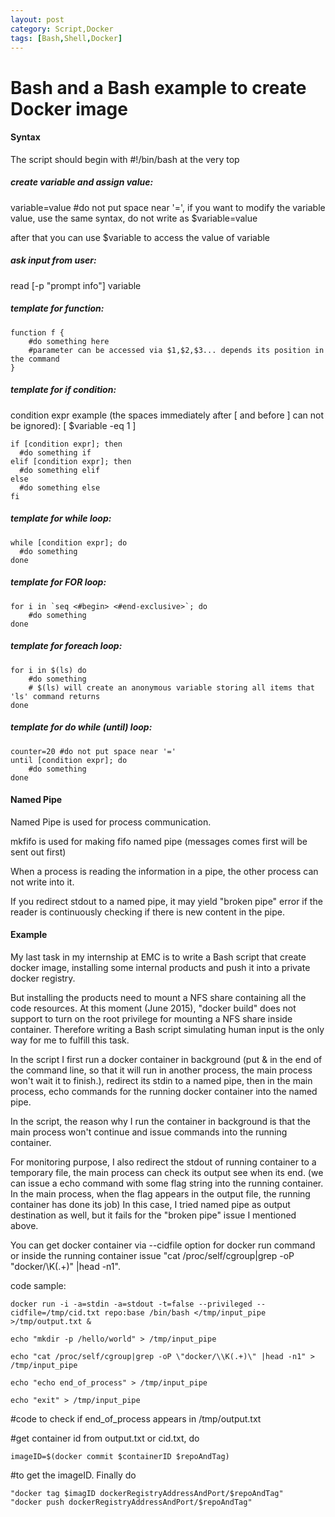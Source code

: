 ```yaml
---
layout: post
category: Script,Docker
tags: [Bash,Shell,Docker]
---
```

# Bash and a Bash example to create Docker image

#### Syntax

The script should begin with #!/bin/bash at the very top

##### create variable and assign value:

variable=value #do not put space near '=', if you want to modify the variable value, use the same syntax, do not write as $variable=value

after that you can use $variable to access the value of variable

##### ask input from user:

read [-p "prompt info"] variable

##### template for function:

	function f {
		#do something here
		#parameter can be accessed via $1,$2,$3... depends its position in the command
	}

##### template for if condition:

condition expr example (the spaces immediately after [ and before ] can not be ignored): 
[ $variable -eq 1 ]

	if [condition expr]; then
	  #do something if
	elif [condition expr]; then
	  #do something elif
	else
	  #do something else
	fi

##### template for while loop:

	while [condition expr]; do
	  #do something
	done

##### template for FOR loop:

	for i in `seq <#begin> <#end-exclusive>`; do
		#do something
	done

##### template for foreach loop:

	for i in $(ls) do
		#do something
		# $(ls) will create an anonymous variable storing all items that 'ls' command returns
	done

##### template for do while (until) loop:

	counter=20 #do not put space near '='
	until [condition expr]; do
	    #do something
	done

#### Named Pipe

Named Pipe is used for process communication.

mkfifo is used for making fifo named pipe (messages comes first will be sent out first)

When a process is reading the information in a pipe, the other process can not write into it.

If you redirect stdout to a named pipe, it may yield "broken pipe" error if the reader is
continuously checking if there is new content in the pipe.

#### Example

My last task in my internship at EMC is to write a Bash script that create docker image, installing some internal products and push it into a private docker registry.

But installing the products need to mount a NFS share containing all the code resources. At this moment (June 2015), "docker build" does not support to turn on the root privilege for mounting a NFS share inside container. Therefore writing a Bash script simulating human input is the only way for me to fulfill this task.

In the script I first run a docker container in background (put & in the end of the command line, so that it will run in another process, the main process won't wait it to finish.), redirect its stdin to a named pipe, then in the main process, echo commands for the running docker container into the named pipe.

In the script, the reason why I run the container in background is that the main process won't continue and issue commands into the running container.

For monitoring purpose, I also redirect the stdout of running container to a temporary file, the main process can check its output see when its end. (we can issue a echo command with some flag string into the running container. In the main process, when the flag appears in the output file, the running container has done its job) In this case, I tried named pipe as output destination as well, but it fails for the "broken pipe" issue I mentioned above.

You can get docker container via --cidfile option for docker run command or inside the running container issue "cat /proc/self/cgroup|grep -oP "docker/\K(.+)" |head -n1".

code sample:

	docker run -i -a=stdin -a=stdout -t=false --privileged --cidfile=/tmp/cid.txt repo:base /bin/bash </tmp/input_pipe >/tmp/output.txt &

	echo "mkdir -p /hello/world" > /tmp/input_pipe

	echo "cat /proc/self/cgroup|grep -oP \"docker/\\K(.+)\" |head -n1" > /tmp/input_pipe

	echo "echo end_of_process" > /tmp/input_pipe

	echo "exit" > /tmp/input_pipe

#code to check if end_of_process appears in /tmp/output.txt

#get container id from output.txt or cid.txt, do 
	
	imageID=$(docker commit $containerID $repoAndTag) 

#to get the imageID. Finally do 

	"docker tag $imagID dockerRegistryAddressAndPort/$repoAndTag" 
	"docker push dockerRegistryAddressAndPort/$repoAndTag"

